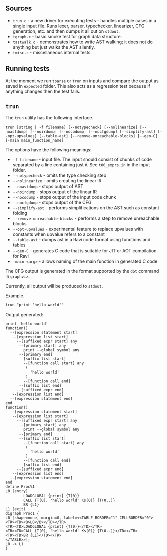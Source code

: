 ## Sources

* `trun.c` - a new driver for executing tests - handles multiple cases in a single input file. Runs lexer, parser, typechecker, linearizer, CFG generation, etc. and then dumps it all out on `stdout`.
* `tgraph.c` - basic smoke test for graph data structure.
* `tastwalk.c` - demonstrates how to write AST walking; it does not do anything but just walks the AST silently.
* `tmisc.c` - miscellaneous internal tests.

## Running tests

At the moment we run `tparse` or `trun` on inputs and compare the output as saved in `expected` folder. This also acts as a regression test because if anything changes then the test fails.

## `trun`

The `trun` utility has the following interface.

```
trun [string | -f filename] [--notypecheck] [--nolinearize] [--noastdump] [--noirdump] [--nocodump] [--nocfgdump] [--simplify-ast] [--opt-upvalues] [--table-ast] [--remove-unreachable-blocks] [--gen-C] [-main main_function_name]
```

The options have the following meanings:

* `-f filename` - input file. The input should consist of chunks of code separated by a line containing just `#`. See `t00_exprs.in` in the input folder.
* `--notypecheck` - omits the type checking step
* `--nolinearize` - omits creating the linear IR
* `--noastdump` - stops output of AST
* `--noirdump` - stops output of the linear IR
* `--nocodump` - stops output of the input code chunk
* `--nocfgdump` - stops output of the CFG
* `--simplify-ast` - performs simplifications on the AST such as constant folding
* `--remove-unreachable-blocks` - performs a step to remove unreachable blocks
* `--opt-upvalues` - experimental feature to replace upvalues with constants when upvalue refers to a constant
* `--table-ast` - dumps ast in a Ravi code format using functions and tables
* `--gen-C` - generates C code that is suitable for JIT or AOT compilation for Ravi
* `-main <arg>` - allows naming of the main function in generated C code

The CFG output is generated in the format supported by the `dot` command in `graphviz`. 

Currently, all output will be produced to `stdout`.

Example. 

```
trun "print 'hello world'"
```

Output generated:

```
print 'hello world'
function()
  --[expression statement start]
   --[expression list start]
     --[suffixed expr start] any
      --[primary start] any
        print --global symbol any
      --[primary end]
      --[suffix list start]
        --[function call start] any
         (
           'hello world'
         )
        --[function call end]
      --[suffix list end]
     --[suffixed expr end]
   --[expression list end]
  --[expression statement end]
end
function()
  --[expression statement start]
   --[expression list start]
     --[suffixed expr start] any
      --[primary start] any
        print --global symbol any
      --[primary end]
      --[suffix list start]
        --[function call start] any
         (
           'hello world'
         )
        --[function call end]
      --[suffix list end]
     --[suffixed expr end]
   --[expression list end]
  --[expression statement end]
end
define Proc%1
L0 (entry)
        LOADGLOBAL {print} {T(0)}
        CALL {T(0), 'hello world' Ks(0)} {T(0..)}
        BR {L1}
L1 (exit)
digraph Proc1 {
L0 [shape=none, margin=0, label=<<TABLE BORDER="1" CELLBORDER="0">
<TR><TD><B>L0</B></TD></TR>
<TR><TD>LOADGLOBAL {print} {T(0)}</TD></TR>
<TR><TD>CALL {T(0), 'hello world' Ks(0)} {T(0..)}</TD></TR>
<TR><TD>BR {L1}</TD></TR>
</TABLE>>];
L0 -> L1
}
```

